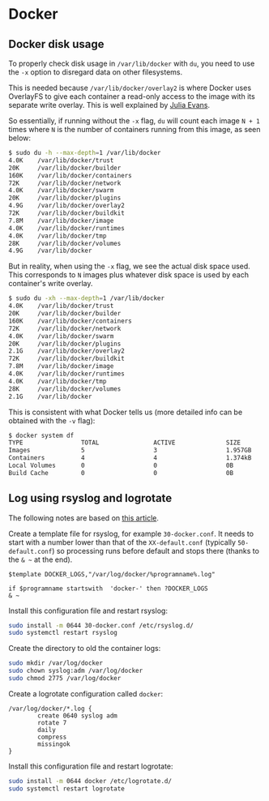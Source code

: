 # Docker

## Docker disk usage

To properly check disk usage in `/var/lib/docker` with `du`, you need to use the `-x` option to disregard data on other filesystems.

This is needed because `/var/lib/docker/overlay2` is where Docker uses OverlayFS to give each container a read-only access to the image with its separate write overlay.
This is well explained by [Julia Evans](https://jvns.ca/blog/2019/11/18/how-containers-work--overlayfs/).

So essentially, if running without the `-x` flag, `du` will count each image `N + 1` times where `N` is the number of containers running from this image, as seen below:

```sh
$ sudo du -h --max-depth=1 /var/lib/docker
4.0K    /var/lib/docker/trust
20K     /var/lib/docker/builder
160K    /var/lib/docker/containers
72K     /var/lib/docker/network
4.0K    /var/lib/docker/swarm
20K     /var/lib/docker/plugins
4.9G    /var/lib/docker/overlay2
72K     /var/lib/docker/buildkit
7.8M    /var/lib/docker/image
4.0K    /var/lib/docker/runtimes
4.0K    /var/lib/docker/tmp
28K     /var/lib/docker/volumes
4.9G    /var/lib/docker
```

But in reality, when using the `-x` flag, we see the actual disk space used.
This corresponds to `N` images plus whatever disk space is used by each container's write overlay.

```sh
$ sudo du -xh --max-depth=1 /var/lib/docker
4.0K    /var/lib/docker/trust
20K     /var/lib/docker/builder
160K    /var/lib/docker/containers
72K     /var/lib/docker/network
4.0K    /var/lib/docker/swarm
20K     /var/lib/docker/plugins
2.1G    /var/lib/docker/overlay2
72K     /var/lib/docker/buildkit
7.8M    /var/lib/docker/image
4.0K    /var/lib/docker/runtimes
4.0K    /var/lib/docker/tmp
28K     /var/lib/docker/volumes
2.1G    /var/lib/docker
```

This is consistent with what Docker tells us (more detailed info can be obtained with the `-v` flag):

```sh
$ docker system df
TYPE                TOTAL               ACTIVE              SIZE                RECLAIMABLE
Images              5                   3                   1.957GB             1.017GB (51%)
Containers          4                   4                   1.374kB             0B (0%)
Local Volumes       0                   0                   0B                  0B
Build Cache         0                   0                   0B                  0B
```

## Log using rsyslog and logrotate

The following notes are based on [this article](https://techroads.org/docker-logging-to-the-local-os-that-works-with-compose-and-rsyslog/).

Create a template file for rsyslog, for example `30-docker.conf`.
It needs to start with a number lower than that of the `XX-default.conf` (typically `50-default.conf`) so processing runs before default and stops there (thanks to the `& ~` at the end).

```text
$template DOCKER_LOGS,"/var/log/docker/%programname%.log"

if $programname startswith  'docker-' then ?DOCKER_LOGS
& ~
```

Install this configuration file and restart rsyslog:

```sh
sudo install -m 0644 30-docker.conf /etc/rsyslog.d/
sudo systemctl restart rsyslog
```

Create the directory to old the container logs:

```sh
sudo mkdir /var/log/docker
sudo chown syslog:adm /var/log/docker
sudo chmod 2775 /var/log/docker
```

Create a logrotate configuration called `docker`:

```text
/var/log/docker/*.log {
        create 0640 syslog adm
        rotate 7
        daily
        compress
        missingok
}
```

Install this configuration file and restart logrotate:

```sh
sudo install -m 0644 docker /etc/logrotate.d/
sudo systemctl restart logrotate
```


